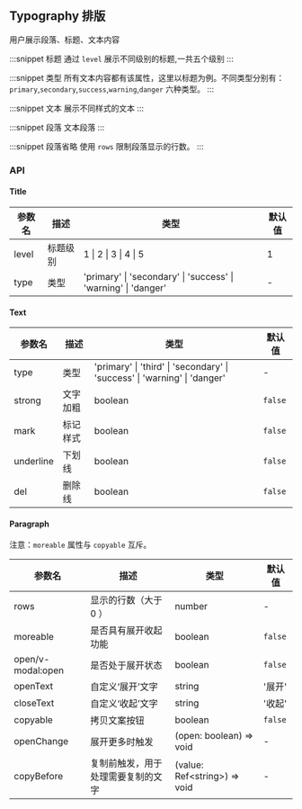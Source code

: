 ## Typography 排版

用户展示段落、标题、文本内容

:::snippet
标题
通过 `level` 展示不同级别的标题,一共五个级别
<TitleLevel />
:::

:::snippet
类型
所有文本内容都有该属性，这里以标题为例。不同类型分别有：`primary`,`secondary`,`success`,`warning`,`danger` 六种类型。
<TitleType />
:::

:::snippet
文本
展示不同样式的文本
<TextType />
:::

:::snippet
段落
文本段落
<ParagraphPrimary />
:::

:::snippet
段落省略
使用 `rows` 限制段落显示的行数。
<ParagraphEllipsis />
:::

### API

#### Title

| 参数名 | 描述     | 类型                                                           | 默认值 |
| ------ | -------- | -------------------------------------------------------------- | ------ |
| level  | 标题级别 | 1 \| 2 \| 3 \| 4 \| 5                                          | 1      |
| type   | 类型     | 'primary' \| 'secondary' \| 'success' \| 'warning' \| 'danger' | -      |

#### Text

| 参数名    | 描述     | 类型                                                                      | 默认值  |
| --------- | -------- | ------------------------------------------------------------------------- | ------- |
| type      | 类型     | 'primary' \| 'third' \| 'secondary' \| 'success' \| 'warning' \| 'danger' | -       |
| strong    | 文字加粗 | boolean                                                                   | `false` |
| mark      | 标记样式 | boolean                                                                   | `false` |
| underline | 下划线   | boolean                                                                   | `false` |
| del       | 删除线   | boolean                                                                   | `false` |

#### Paragraph

注意：`moreable` 属性与 `copyable` 互斥。

| 参数名            | 描述                               | 类型                           | 默认值  |
| ----------------- | ---------------------------------- | ------------------------------ | ------- |
| rows              | 显示的行数（大于 0 ）              | number                         | -       |
| moreable          | 是否具有展开收起功能               | boolean                        | `false` |
| open/v-modal:open | 是否处于展开状态                   | boolean                        | `false` |
| openText          | 自定义‘展开’文字                   | string                         | '展开'  |
| closeText         | 自定义‘收起’文字                   | string                         | '收起'  |
| copyable          | 拷贝文案按钮                       | boolean                        | `false` |
| openChange        | 展开更多时触发                     | (open: boolean) => void        | -       |
| copyBefore        | 复制前触发，用于处理需要复制的文字 | (value: Ref\<string\>) => void | -       |

